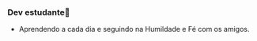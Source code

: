 ### Dev estudante👋

* Aprendendo a cada dia e seguindo na Humildade e Fé com os amigos.

<!--
**Mizael2019/Mizael2019** is a ✨ _special_ ✨ repository because its `README.md` (this file) appears on your GitHub profile.

